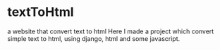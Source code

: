 # textToHtml
a website that convert text to html
Here I made a project which convert simple text to html, using django, html and some javascript.

